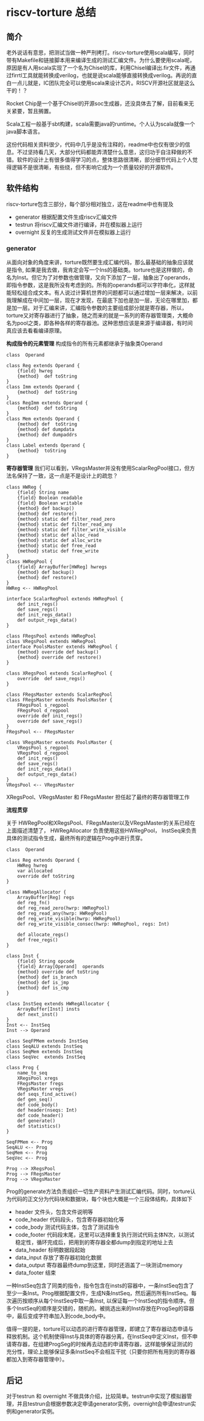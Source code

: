 # riscv-torture 总结

## 简介

老外说话有意思，把测试当做一种严刑拷打。riscv-torture使用scala编写，同时带有Makefile和链接脚本用来编译生成的测试汇编文件。为什么要使用scala呢，原因是有人用scala实现了一个名为Chisel的库，利用Chisel编译出.fir文件，再通过firrtl工具就能转换成verilog，也就是说scala能够直接转换成verilog。再说的直白一点儿就是，IC团队完全可以使用scala来设计芯片。RISCV开源社区就是这么干的！？

Rocket Chip是一个基于Chisel的开源soc生成器，还没具体去了解，目前看来无关紧要，暂且搁置。

Scala工程一般基于sbt构建，scala需要java的runtime。个人认为scala就像一个java脚本语言。

这份代码相关资料很少，代码中几乎是没有注释的，readme中也仅有很少的信息。不过坚持看几天，大部分代码都能弄清楚什么意思，这归功于自注释做的不错。软件的设计上有很多值得学习的点，整体思路很清晰，部分细节代码上个人觉得逻辑不是很清晰，有些绕，但不影响它成为一个质量较好的开源软件。

## 软件结构

riscv-torture包含三部分，每个部分相对独立，这在readme中也有提及

- generator  根据配置文件生成riscv汇编文件
- testrun 将riscv汇编文件进行编译，并在模拟器上运行
- overnight 反复的生成测试文件并在模拟器上运行

### generator

从面向对象的角度来讲，torture既然要生成汇编代码，那么最基础的抽象应该就是指令, 如果是我去做，我肯定会写一个Ins的基础类。torture也是这样做的，命名为Inst。但它为了对参数也做管理，又向下添加了一层，抽象出了operands，即指令参数，这是我所没有考虑到的。所有的operands都可以字符串化，这样就能轻松组合成文本。有人说过计算机世界的问题都可以通过增加一层来解决，以前我理解成在中间加一层，现在才发现，在最底下加也是加一层，无论在哪里加，都是加一层。对于汇编来讲，汇编指令参数的主要组成部分就是寄存器，所以，torture又对寄存器进行了抽象，随之而来的就是一系列的寄存器管理类，大概命名为pool之类，即各种各样的寄存器池。这种思想应该是来源于编译器，有时间真应该去看看编译原理。

**构成指令的元素管理**
构成指令的所有元素都继承于抽象类Operand
```plantuml
class  Operand

class Reg extends Operand {
    {field} hwreg
    {method}  def toString
}
class Imm extends Operand {
    {method}  def toString
}
class RegImm extends Operand {
    {method}  def toString
}
class Mem extends Operand {
    {method} def  toString
    {method} def dumpdata
    {method} def dumpaddrs
}
class Label extends Operand {
    {method}  toString
}
```

**寄存器管理**
我们可以看到，VRegsMaster并没有使用ScalarRegPool接口，但方法名保持了一致，这一点是不是设计上的疏忽？

```plantuml
class HWReg {
    {field} String name
    {field} Boolean readable
    {field} Boolean writable
    {method} def backup()
    {method} def restore()
    {method} static def filter_read_zero
    {method} static def filter_read_any
    {method} static def filter_write_visible
    {method} static def alloc_read
    {method} static def alloc_write
    {method} static def free_read
    {method} static def free_write
}
class HWRegPool {
    {field} ArrayBuffer[HWReg] hwregs
    {method} def backup()
    {method} def restore()
}
HWReg <-- HWRegPool

interface ScalarRegPool extends HWRegPool {
    def init_regs()
    def save_regs()
    def init_regs_data()
    def output_regs_data()
}

class FRegsPool extends HWRegPool
class VRegsPool extends HWRegPool
interface PoolsMaster extends HWRegPool {
    {method} override def backup()
    {method} override def restore()
}

class XRegsPool extends ScalarRegPool {
    override  def save_regs()
}

class FRegsMaster extends ScalarRegPool
class FRegsMaster extends PoolsMaster {
    FRegsPool s_regpool
    FRegsPool d_regpool
    override def init_regs()
    override def save_regs()
}
FRegsPool <-- FRegsMaster

class VRegsMaster extends PoolsMaster {
    VRegsPool s_regpool
    VRegsPool d_regpool
    def init_regs()
    def save_regs()
    def init_regs_data()
    def output_regs_data()
}
VRegsPool <-- VRegsMaster
```
XRegsPool、VRegsMaster 和 FRegsMaster 担任起了最终的寄存器管理工作

**流程贯穿**

关于 HWRegPool和XRegsPool、FRegsMaster以及VRegsMaster的关系已经在上面描述清楚了， HWRegAllocator 负责使用这些HWRegPool， InstSeq来负责具体的测试指令生成，最终所有的逻辑在Prog中进行贯穿。

```plantuml
class  Operand

class Reg extends Operand {
    HWReg hwreg
    var allocated
    override def toString
}

class HWRegAllocator {
    ArrayBuffer[Reg] regs
    def reg_fn()
    def reg_read_zero(hwrp: HWRegPool)
    def reg_read_any(hwrp: HWRegPool)
    def reg_write_visible(hwrp: HWRegPool)
    def reg_write_visible_consec(hwrp: HWRegPool, regs: Int)

    def allocate_regs()
    def free_regs()
}

class Inst {
    {field} String opcode
    {field} Array[Operand]  operands
    {method} override def toString
    {method} def is_branch
    {method} def is_jmp
    {method} def is_cmp
}

class InstSeq extends HWRegAllocator {
    ArrayBuffer[Inst] insts
    def next_inst()
}
Inst <-- InstSeq
Inst --> Operand

class SeqFPMem extends InstSeq
class SeqALU extends InstSeq
class SeqMem extends InstSeq
class SeqVec  extends InstSeq

class Prog {
    name_to_seq
    XRegsPool xregs
    FRegsMaster fregs
    VRegsMaster vregs
    def seqs_find_active()
    def gen_seq()
    def code_body()
    def header(nseqs: Int)
    def code_header()
    def generate()
    def statistics()
}

SeqFPMem <-- Prog
SeqALU <-- Prog
SeqMem <-- Prog
SeqVec <-- Prog

Prog --> XRegsPool
Prog --> FRegsMaster
Prog --> VRegsMaster
```

Prog的generate方法负责组织一切生产资料产生测试汇编代码。同时，torture认为代码的正文分为代码块和数据块，每个块也大概是一个三段体结构，具体如下

- header 文件头，包含文件说明等
- code_header 代码段头，包含寄存器初始化等
- code_body 测试代码主体，包含了测试指令
- code_footer 代码段末尾，这里可以选择重复执行测试代码主体N次，以测试稳定性，循环完成后，把用到的寄存器全都dump到指定的地址上去
- data_header 标明数据段起始
- data_input 存放了寄存器初始化数据
- data_output 寄存器最终dump到这里，同时还涵盖了一块测试memory
- data_footer 结束

一种InstSeq包含了同类的指令，指令包含在insts的容器中，一条InstSeq包含了至少一条Inst。Prog根据配置文件，生成N条InstSeq，然后遍历所有InstSeq。每次遍历按顺序从每个InstSeq中取一条Inst, 以保证每一个InstSeq的指令顺序。但多个InstSeq的顺序是交错的，随机的。被挑选出来的Inst存放在ProgSeg的容器中，最后变成字符串加入到code_body中。

值得一提的是，torture可以动态的进行寄存器管理，即建立了寄存器动态申请与释放机制。这个机制使得Inst与具体的寄存器分离，在InstSeq中定义Inst，但不申请寄存器，在组建ProgSeg的时候再去动态的申请寄存器，这样能够保证测试的充分性，理论上能够保证多条InstSeq不会相互干扰（只要你把所有用到的寄存器都加入到寄存器管理中）。

## 后记

对于testrun 和 overnight 不做具体介绍，比较简单。testrun中实现了模拟器管理，并且testrun会根据参数决定申请generator实例，overnight会申请testrun实例和generator实例。
